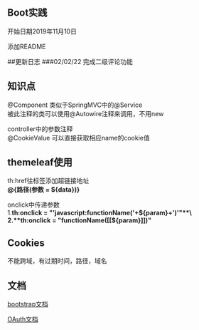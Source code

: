 ## Boot实践
开始日期2019年11月10日

添加README

##更新日志
###02/02/22
完成二级评论功能


## 知识点

@Component
类似于SpringMVC中的@Service\
被此注释的类可以使用@Autowire注释来调用，不用new

controller中的参数注释\
@CookieValue
可以直接获取相应name的cookie值

## themeleaf使用

th:href往标签添加超链接地址\
**@{路径(参数 = ${data})}**

onclick中传递参数\
1.**th:onclick = "'javascript:functionName('+${param}+')'"**\
2.**th:onclick = "functionName([[${param}]])"**
## Cookies

不能跨域，有过期时间，路径，域名

## 文档
[bootstrap文档](https://v3.bootcss.com/components/) 

[OAuth文档](https://developer.github.com/apps/building-oauth-apps/authorizing-oauth-apps/)

